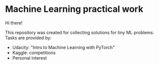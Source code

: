 # Machine Learning practical work

Hi there! 

This repository was created for collecting solutions for tiny ML problems. 
Tasks are provided by:

+ Udacity: "Intro to Machine Learning with PyTorch"
+ Kaggle: competitions
+ Personal interest 
